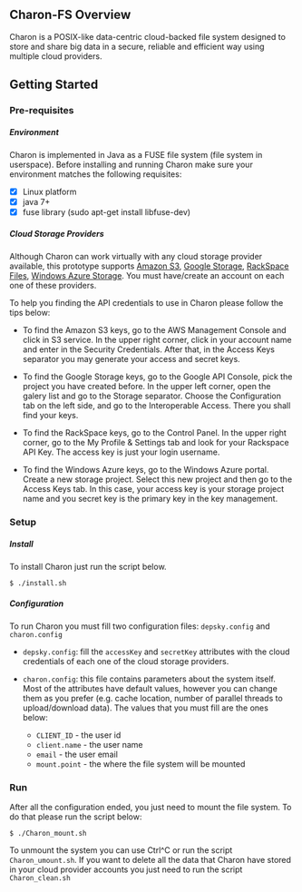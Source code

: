 ## Charon-FS Overview
Charon is a POSIX-like data-centric cloud-backed file system designed to store and share big data in a secure, reliable and efficient way using multiple cloud providers.


## Getting Started

### Pre-requisites

##### Environment
Charon is implemented in Java as a FUSE file system (file system in userspace). Before installing and running Charon make sure your environment matches the following requisites:
- [x] Linux platform
- [x] java 7+
- [x] fuse library (sudo apt-get install libfuse-dev)

##### Cloud Storage Providers
Although Charon can work virtually with any cloud storage provider available, this prototype supports [Amazon S3](https://aws.amazon.com/s3/), [Google Storage](https://cloud.google.com/storage/), [RackSpace Files](https://www.rackspace.com/cloud/files), [Windows Azure Storage](https://azure.microsoft.com/services/storage/blobs/). You must have/create an account on each one of these providers.

To help you finding the API credentials to use in Charon please follow the tips below:

* To find the Amazon S3 keys, go to the AWS Management Console and click in S3 service. In the upper right corner, click in your account name and enter in the Security Credentials. After that, in the Access Keys separator you may generate your access and secret keys.

* To find the Google Storage keys, go to the Google API Console, pick the project you have created before. In the upper left corner, open the galery list and go to the Storage separator. Choose the Configuration tab on the left side, and go to the Interoperable Access. There you shall find your keys.

* To find the RackSpace keys, go to the Control Panel. In the upper right corner, go to the My Profile & Settings tab and look for your Rackspace API Key. The access key is just your login username.

* To find the Windows Azure keys, go to the Windows Azure portal. Create a new storage project. Select this new project and then go to the Access Keys tab. In this case, your access key is your storage project name and you secret key is the primary key in the key management.


### Setup

##### Install
To install Charon just run the script below.

`$ ./install.sh`

##### Configuration

To run Charon you must fill two configuration files: `depsky.config` and `charon.config`

* `depsky.config`: fill the `accessKey` and `secretKey` attributes with the cloud credentials of each one of the cloud storage providers.

* `charon.config`: this file contains parameters about the system itself. Most of the attributes have default values, however you can change them as you prefer (e.g. cache location, number of parallel threads to upload/download data). The values that you must fill are the ones below:
  * `CLIENT_ID` - the user id
  * `client.name` - the user name
  * `email` - the user email
  * `mount.point` - the where the file system will be mounted

### Run

After all the configuration ended, you just need to mount the file system. To do that please run the script below:

`$ ./Charon_mount.sh`

To unmount the system you can use Ctrl^C or run the script `Charon_umount.sh`.
If you want to delete all the data that Charon have stored in your cloud provider accounts you just need to run the script `Charon_clean.sh`
